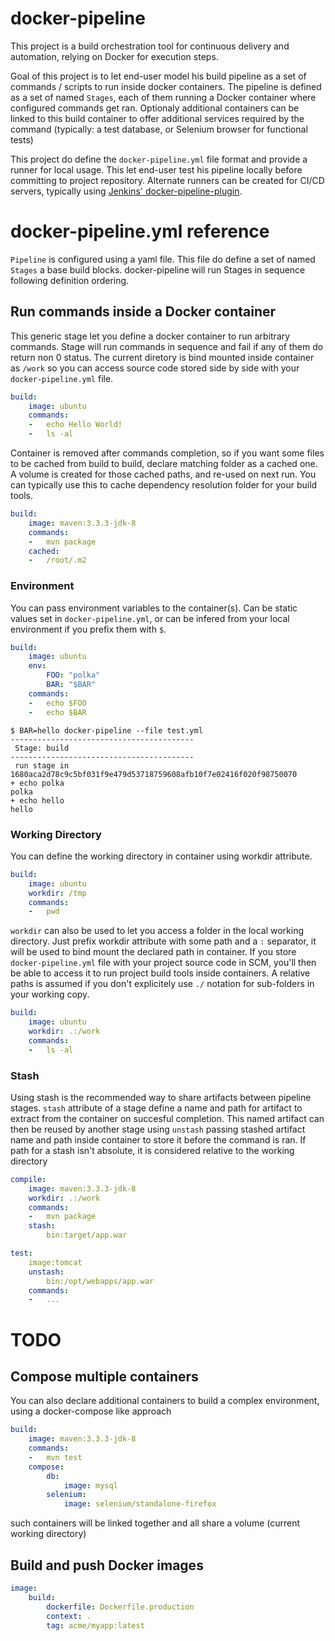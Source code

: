 # docker-pipeline

This project is a build orchestration tool for continuous delivery and automation, relying on Docker for execution steps.

Goal of this project is to let end-user model his build pipeline as a set of commands / scripts to run inside docker containers. 
The pipeline is defined as a set of named `Stages`, each of them running a Docker container where configured commands get ran. Optionaly
additional containers can be linked to this build container to offer additional services required by the command (typically: a test 
database, or Selenium browser for functional tests)

This project do define the `docker-pipeline.yml` file format and provide a runner for local usage. This let end-user test his pipeline
locally before committing to project repository. Alternate runners can be created for CI/CD servers, typically using 
[Jenkins' docker-pipeline-plugin](https://github.com/Dockins/docker-pipeline-yml-plugin).

# docker-pipeline.yml reference

`Pipeline` is configured using a yaml file. This file do define a set of named `Stages` a base build blocks. docker-pipeline will run
Stages in sequence following definition ordering.

## Run commands inside a Docker container

This generic stage let you define a docker container to run arbitrary commands. Stage will run commands in sequence
and fail if any of them do return non 0 status. The current diretory is bind mounted inside container as `/work` so
you can access source code stored side by side with your `docker-pipeline.yml` file.

```yaml
build:
    image: ubuntu
    commands:
    -   echo Hello World!
    -   ls -al
```

Container is removed after commands completion, so if you want some files to be cached from build to build, declare 
matching folder as a cached one. A volume is created for those cached paths, and re-used on next run. You can 
typically use this to cache dependency resolution folder for your build tools. 

```yaml
build:
    image: maven:3.3.3-jdk-8
    commands:
    -   mvn package
    cached:
    -   /root/.m2
```

### Environment

You can pass environment variables to the container(s). Can be static values set in `docker-pipeline.yml`, or can be 
infered from your local environment if you prefix them with `$`. 

```yaml
build:
    image: ubuntu
    env:
        FOO: "polka"
        BAR: "$BAR"
    commands:
    -   echo $FOO
    -   echo $BAR
```

```
$ BAR=hello docker-pipeline --file test.yml  
-----------------------------------------
 Stage: build
-----------------------------------------
 run stage in 1680aca2d78c9c5bf031f9e479d53718759608afb10f7e02416f020f98750070
+ echo polka
polka
+ echo hello
hello
```

### Working Directory

You can define the working directory in container using workdir attribute.

```yaml
build:
    image: ubuntu
    workdir: /tmp
    commands:
    -   pwd
```

`workdir` can also be used to let you access a folder in the local working directory. Just prefix workdir
attribute with some path and a `:` separator, it will be used to bind mount the declared path in container. 
If you store `docker-pipeline.yml` file with your project source code in SCM, you'll then be able to access
it to run project build tools inside containers. A relative paths is assumed if you don't explicitely use
`./` notation for sub-folders in your working copy.

```yaml
build:
    image: ubuntu
    workdir: .:/work
    commands:
    -   ls -al
```

### Stash

Using stash is the recommended way to share artifacts between pipeline stages. 
`stash` attribute of a stage define a name and path for artifact to extract from the container on succesful completion. This named
artifact can then be reused by another stage using `unstash` passing stashed artifact name and path inside container to store it 
before the command is ran. If path for a stash isn't absolute, it is considered relative to the working directory    

```yaml
compile:
    image: maven:3.3.3-jdk-8
    workdir: .:/work
    commands:
    -   mvn package
    stash:
        bin:target/app.war

test:
    image:tomcat
    unstash:
        bin:/opt/webapps/app.war
    commands:
    -   ...    
```

# TODO

## Compose multiple containers
You can also declare additional containers to build a complex environment, using a docker-compose like approach
```yaml
build:
    image: maven:3.3.3-jdk-8
    commands:
    -   mvn test
    compose:
        db:
            image: mysql
        selenium:
            image: selenium/standalone-firefox
```

such containers will be linked together and all share a volume (current working directory)


## Build and push Docker images
```yaml
image:
    build:
        dockerfile: Dockerfile.production
        context: . 
        tag: acme/myapp:latest
```
